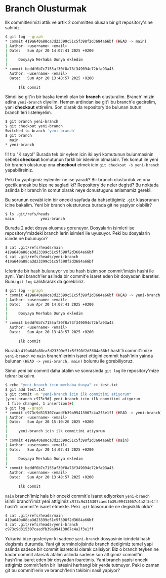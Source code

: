 # Branch Olusturmak

Ilk commitlerimizi attik ve artik 2 committen olusan bir git repository'sine sahibiz.

```bash
$ git log --graph
* commit 419a640a88ca3d23399c51c5f398f2d3684a66bf (HEAD -> main)
| Author: <username> <email>
| Date:   Sun Apr 20 14:07:41 2025 +0200
| 
|     Dosyaya Merhaba Dunya ekledim
| 
* commit beddf6b7c7155af30f8a73f349094c72bfa93a43
  Author: <username> <email>
  Date:   Sun Apr 20 13:48:57 2025 +0200
  
      Ilk commit
```

Simdi ise git'in bir baska temeli olan bir **branch** olusturalim. Branch'imizin adina `yeni-branch` diyelim. Hemen ardindan ise git'i bu branch'e gecirelim, yani **checkout** ettirelim. Son olarak da repository'de bulunan butun branch'leri listeleyelim.

```bash
$ git branch yeni-branch
$ git checkout yeni-branch
Switched to branch 'yeni-branch'
$ git branch
  main
* yeni-branch
```

!!! tip "Kisayol"
    Burada tek bir eylem icin iki ayri komutunun bulunmasinin sebebi **checkout** komutunun farkli bir islevinin olmasidir. Tek komut ile yeni bir branch olusturup ona **checkout** etmek icin `git checkout -b yeni-branch` yapabilirsiniz.

Peki bu yaptigimiz eylemler ne ise yaradi? Bir branch olusturduk ve ona gectik ancak bu bize ne sagladi ki? Repository'de neler degisti? Bu noktada aslinda bir branch'in somut olarak neye donustugunu anlamamiz gerekli.

Bu sorunun cevabi icin bir onceki sayfada da bahsettigimiz `.git` klasorunun icine bakalim. Yeni bir branch olusturunca burada git ne yapiyor olabilir?

```bash
$ ls .git/refs/heads
main            yeni-branch
```

Burada 2 adet dosya olusmus gorunuyor. Dosyalarin isimleri ise repository'mizdeki branch'lerin isimleri ile uyusuyor. Peki bu dosyalarin icinde ne bulunuyor?

```bash
$ cat .git/refs/heads/main
419a640a88ca3d23399c51c5f398f2d3684a66bf
$ cat .git/refs/heads/yeni-branch
419a640a88ca3d23399c51c5f398f2d3684a66bf
```

Iclerinde bir hash bulunuyor ve bu hash bizim son commit'imizin hashi ile ayni. Yani branch'ler aslinda bir commit'e isaret eden bir dosyadan ibaretler. Bunu `git log` calistirarak da gorebiliriz.

```bash
$ git log --graph
* commit 419a640a88ca3d23399c51c5f398f2d3684a66bf (HEAD -> yeni-branch, main)
| Author: <username> <email>
| Date:   Sun Apr 20 14:07:41 2025 +0200
| 
|     Dosyaya Merhaba Dunya ekledim
| 
* commit beddf6b7c7155af30f8a73f349094c72bfa93a43
  Author: <username> <email>
  Date:   Sun Apr 20 13:48:57 2025 +0200
  
      Ilk commit
```

Burada `419a640a88ca3d23399c51c5f398f2d3684a66bf` hash'li commit'imize `yeni-branch` ve `main` branch'lerinin isaret ettigini commit hash'inin yainda bulunan `(HEAD -> yeni-branch, main)` bolumu ile gorebiliyoruz.

Simdi yeni bir commit daha atalim ve sonrasinda `git log` ile repository'mize tekrar bakalim.

```bash
$ echo "yeni-branch icin merhaba dunya" >> test.txt
$ git add test.txt
$ git commit -m "yeni-branch icin ilk commitimi atiyorum"
[yeni-branch c973c9d] yeni-branch icin ilk commitimi atiyorum
 1 file changed, 1 insertion(+)
$ git log --graph
* commit c973c9d315307caedfb39a99413067c4a2f3e1ff (HEAD -> yeni-branch)
| Author: <username> <email>
| Date:   Sun Apr 20 15:10:20 2025 +0200
| 
|     yeni-branch icin ilk commitimi atiyorum
| 
* commit 419a640a88ca3d23399c51c5f398f2d3684a66bf (main)
| Author: <username> <email>
| Date:   Sun Apr 20 14:07:41 2025 +0200
| 
|     Dosyaya Merhaba Dunya ekledim
| 
* commit beddf6b7c7155af30f8a73f349094c72bfa93a43
  Author: <username> <email>
  Date:   Sun Apr 20 13:48:57 2025 +0200
  
      Ilk commit
```

`main` branch'imiz hala bir onceki commit'e isaret ediyorken `yeni-branch` isimli branch'imiz yeni attigimiz `c973c9d315307caedfb39a99413067c4a2f3e1ff` hash'li commit'e isaret etmekte. Peki `.git` klasorunde ne degisiklik oldu?

```bash
$ cat .git/refs/heads/main
419a640a88ca3d23399c51c5f398f2d3684a66bf
$ cat .git/refs/heads/yeni-branch
c973c9d315307caedfb39a99413067c4a2f3e1ff
```

Yukarisi bize gosteriyor ki sadece `yeni-branch` dosyasinin icindeki hash degismis durumda. Yani git terminolojisinde branch dedigimiz temel yapi aslinda sadece bir commit isaretcisi olarak calisiyor. Biz o branch'teyken ne kadar commit atarsak atalim aslinda sadece son attigimiz commit'in hash'ina isaret eden bir dosyadan ibaretmis. Yani branch yapisi onceki attigimiz commit'lerin bir listesini herhangi bir yerde tutmuyor. Peki o zaman git bu commit'lerin ve branch'lerin takibini nasil yapiyor?